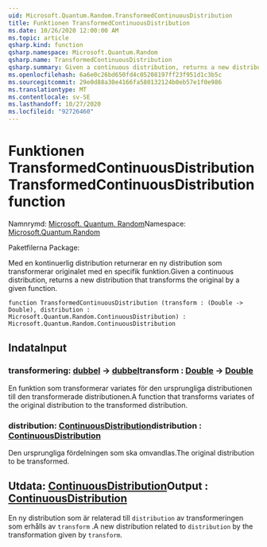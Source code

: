 ```yaml
---
uid: Microsoft.Quantum.Random.TransformedContinuousDistribution
title: Funktionen TransformedContinuousDistribution
ms.date: 10/26/2020 12:00:00 AM
ms.topic: article
qsharp.kind: function
qsharp.namespace: Microsoft.Quantum.Random
qsharp.name: TransformedContinuousDistribution
qsharp.summary: Given a continuous distribution, returns a new distribution that transforms the original by a given function.
ms.openlocfilehash: 6a6e0c26bd650fd4c05208197ff23f951d1c3b5c
ms.sourcegitcommit: 29e0d88a30e4166fa580132124b0eb57e1f0e986
ms.translationtype: MT
ms.contentlocale: sv-SE
ms.lasthandoff: 10/27/2020
ms.locfileid: "92726460"
---
```

# <a name="transformedcontinuousdistribution-function"></a><span data-ttu-id="fb59d-102">Funktionen TransformedContinuousDistribution</span><span class="sxs-lookup"><span data-stu-id="fb59d-102">TransformedContinuousDistribution function</span></span>

<span data-ttu-id="fb59d-103">Namnrymd: [Microsoft. Quantum. Random](xref:Microsoft.Quantum.Random)</span><span class="sxs-lookup"><span data-stu-id="fb59d-103">Namespace: [Microsoft.Quantum.Random](xref:Microsoft.Quantum.Random)</span></span>

<span data-ttu-id="fb59d-104">Paketfilerna [](https://nuget.org/packages/)</span><span class="sxs-lookup"><span data-stu-id="fb59d-104">Package: [](https://nuget.org/packages/)</span></span>


<span data-ttu-id="fb59d-105">Med en kontinuerlig distribution returnerar en ny distribution som transformerar originalet med en specifik funktion.</span><span class="sxs-lookup"><span data-stu-id="fb59d-105">Given a continuous distribution, returns a new distribution that transforms the original by a given function.</span></span>

```qsharp
function TransformedContinuousDistribution (transform : (Double -> Double), distribution : Microsoft.Quantum.Random.ContinuousDistribution) : Microsoft.Quantum.Random.ContinuousDistribution
```


## <a name="input"></a><span data-ttu-id="fb59d-106">Indata</span><span class="sxs-lookup"><span data-stu-id="fb59d-106">Input</span></span>

### <a name="transform--double---double"></a><span data-ttu-id="fb59d-107">transformering: [dubbel](xref:microsoft.quantum.lang-ref.double) -> [dubbel](xref:microsoft.quantum.lang-ref.double)</span><span class="sxs-lookup"><span data-stu-id="fb59d-107">transform : [Double](xref:microsoft.quantum.lang-ref.double) -> [Double](xref:microsoft.quantum.lang-ref.double)</span></span>

<span data-ttu-id="fb59d-108">En funktion som transformerar variates för den ursprungliga distributionen till den transformerade distributionen.</span><span class="sxs-lookup"><span data-stu-id="fb59d-108">A function that transforms variates of the original distribution to the transformed distribution.</span></span>


### <a name="distribution--continuousdistribution"></a><span data-ttu-id="fb59d-109">distribution: [ContinuousDistribution](xref:Microsoft.Quantum.Random.ContinuousDistribution)</span><span class="sxs-lookup"><span data-stu-id="fb59d-109">distribution : [ContinuousDistribution](xref:Microsoft.Quantum.Random.ContinuousDistribution)</span></span>

<span data-ttu-id="fb59d-110">Den ursprungliga fördelningen som ska omvandlas.</span><span class="sxs-lookup"><span data-stu-id="fb59d-110">The original distribution to be transformed.</span></span>



## <a name="output--continuousdistribution"></a><span data-ttu-id="fb59d-111">Utdata: [ContinuousDistribution](xref:Microsoft.Quantum.Random.ContinuousDistribution)</span><span class="sxs-lookup"><span data-stu-id="fb59d-111">Output : [ContinuousDistribution](xref:Microsoft.Quantum.Random.ContinuousDistribution)</span></span>

<span data-ttu-id="fb59d-112">En ny distribution som är relaterad till `distribution` av transformeringen som erhålls av `transform` .</span><span class="sxs-lookup"><span data-stu-id="fb59d-112">A new distribution related to `distribution` by the transformation given by `transform`.</span></span>